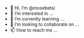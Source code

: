 - 👋 Hi, I’m @mosebetsi
- 👀 I’m interested in ...
- 🌱 I’m currently learning ...
- 💞️ I’m looking to collaborate on ...
- 📫 How to reach me ...

<!---
mosebetsi/mosebetsi is a ✨ special ✨ repository because its `README.md` (this file) appears on your GitHub profile.
You can click the Preview link to take a look at your changes.
--->

